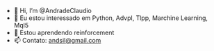 - 👋 Hi, I’m @AndradeClaudio
- 👀 Eu estou interessado em Python, Advpl, Tlpp, Marchine Learning, Mql5
- 🌱 Estou aprendendo reinforcement 
- 📫 Contato: andsil@gmail.com

<!---
AndradeClaudio/AndradeClaudio is a ✨ special ✨ repository because its `README.md` (this file) appears on your GitHub profile.
You can click the Preview link to take a look at your changes.
--->
